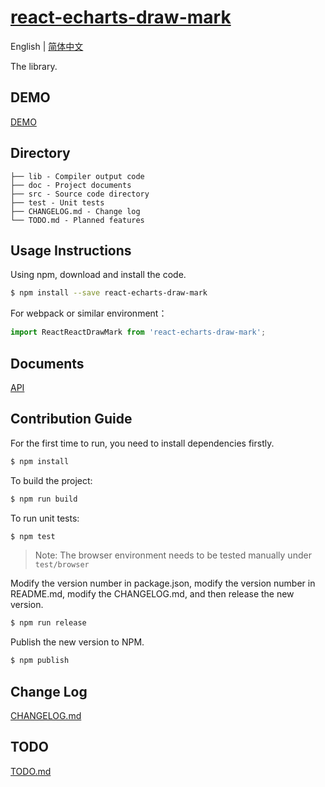 # [react-echarts-draw-mark]()

English | [简体中文](./README.zh-CN.md)

The library.

## DEMO
[DEMO](https://aute.github.io/react-echarts-draw-mark)

## Directory
```
├── lib - Compiler output code
├── doc - Project documents
├── src - Source code directory
├── test - Unit tests
├── CHANGELOG.md - Change log
└── TODO.md - Planned features
```

## Usage Instructions

Using npm, download and install the code. 

```bash
$ npm install --save react-echarts-draw-mark
```

For webpack or similar environment：

```js
import ReactReactDrawMark from 'react-echarts-draw-mark';
```


## Documents
[API](./doc/api.md)

## Contribution Guide


For the first time to run, you need to install dependencies firstly.

```bash
$ npm install
```

To build the project:

```bash
$ npm run build
```

To run unit tests:

```bash
$ npm test
```

> Note: The browser environment needs to be tested manually under ```test/browser```

Modify the version number in package.json, modify the version number in README.md, modify the CHANGELOG.md, and then release the new version.

```bash
$ npm run release
```

Publish the new version to NPM.

```bash
$ npm publish
```


## Change Log
[CHANGELOG.md](./CHANGELOG.md)

## TODO
[TODO.md](./TODO.md)


